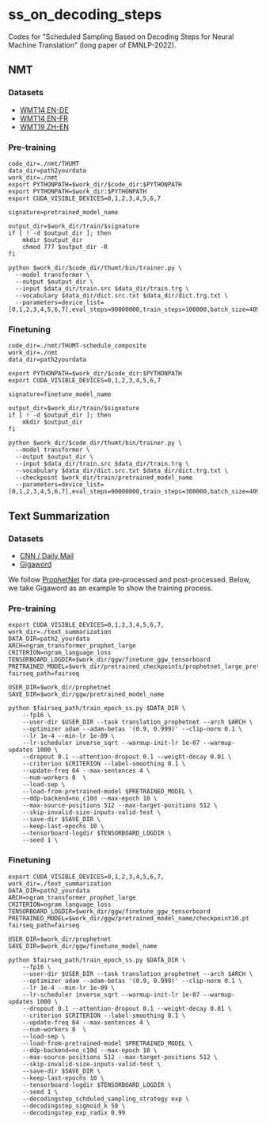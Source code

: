 # ss_on_decoding_steps
Codes for "Scheduled Sampling Based on Decoding Steps for Neural Machine Translation" (long paper of EMNLP-2022).

## NMT

### Datasets
+ [WMT14 EN-DE](https://github.com/pytorch/fairseq/blob/master/examples/translation/prepare-wmt14en2de.sh)
+ [WMT14 EN-FR](https://github.com/pytorch/fairseq/blob/master/examples/translation/prepare-wmt14en2fr.sh)
+ [WMT19 ZH-EN](http://www.statmt.org/wmt19/translation-task.html)


### Pre-training

```
code_dir=./nmt/THUMT
data_dir=path2yourdata
work_dir=./nmt
export PYTHONPATH=$work_dir/$code_dir:$PYTHONPATH
export PYTHONPATH=$work_dir:$PYTHONPATH
export CUDA_VISIBLE_DEVICES=0,1,2,3,4,5,6,7

signature=pretrained_model_name

output_dir=$work_dir/train/$signature
if [ ! -d $output_dir ]; then
    mkdir $output_dir
    chmod 777 $output_dir -R
fi

python $work_dir/$code_dir/thumt/bin/trainer.py \
  --model transformer \
  --output $output_dir \
  --input $data_dir/train.src $data_dir/train.trg \
  --vocabulary $data_dir/dict.src.txt $data_dir/dict.trg.txt \
  --parameters=device_list=[0,1,2,3,4,5,6,7],eval_steps=90000000,train_steps=100000,batch_size=4096,max_length=128,residual_dropout=0.1,attention_dropout=0.1,relu_dropout=0.1,num_encoder_layers=6,num_decoder_layers=6,layer_preprocess=none,layer_postprocess=layer_norm,update_cycle=1,hidden_size=512,filter_size=2048,num_heads=8,label_smoothing=0.1,warmup_steps=4000,learning_rate=1.0,save_checkpoint_steps=5000,keep_checkpoint_max=200,position_info_type=absolute,shared_embedding_and_softmax_weights=True,shared_source_target_embedding=True
```



### Finetuning
```
code_dir=./nmt/THUMT-schedule_composite
work_dir=./nmt
data_dir=path2yourdata

export PYTHONPATH=$work_dir/$code_dir:$PYTHONPATH
export CUDA_VISIBLE_DEVICES=0,1,2,3,4,5,6,7

signature=finetune_model_name

output_dir=$work_dir/train/$signature
if [ ! -d $output_dir ]; then
    mkdir $output_dir
fi

python $work_dir/$code_dir/thumt/bin/trainer.py \
  --model transformer \
  --output $output_dir \
  --input $data_dir/train.src $data_dir/train.trg \
  --vocabulary $data_dir/dict.src.txt $data_dir/dict.trg.txt \
  --checkpoint $work_dir/train/pretrained_model_name
  --parameters=device_list=[0,1,2,3,4,5,6,7],eval_steps=90000000,train_steps=300000,batch_size=4096,max_length=128,residual_dropout=0.1,attention_dropout=0.1,relu_dropout=0.1,num_encoder_layers=6,num_decoder_layers=6,layer_preprocess=none,layer_postprocess=layer_norm,update_cycle=1,hidden_size=512,filter_size=2048,num_heads=8,label_smoothing=0.1,warmup_steps=4000,learning_rate=1.0,save_checkpoint_steps=5000,keep_checkpoint_max=200,position_info_type=absolute,shared_embedding_and_softmax_weights=True,shared_source_target_embedding=True,mle_rate=0,zero_step=False,trainstep_scheduled_sampling_strategy=sigmoid,timestep_scheduled_sampling_strategy=exp,timestep_exp_epsilon=0.99,trainstep_sigmoid_k=20000
```



## Text Summarization

### Datasets
+ [CNN / Daily Mail](https://drive.google.com/file/d/1jiDbDbAsqy_5BM79SmX6aSu5DQVCAZq1/view)
+ [Gigaword](https://drive.google.com/file/d/1USoQ8lJgN8kAWnUnRrupMGrPMLlDVqlV/view?usp=drive_open)

We follow [ProphetNet](https://github.com/microsoft/ProphetNet) for data pre-processed and post-processed.
Below, we take Gigaword as an example to show the training process.


### Pre-training
```
export CUDA_VISIBLE_DEVICES=0,1,2,3,4,5,6,7,
work_dir=./text_summarization
DATA_DIR=path2_yourdata
ARCH=ngram_transformer_prophet_large
CRITERION=ngram_language_loss
TENSORBOARD_LOGDIR=$work_dir/ggw/finetune_ggw_tensorboard
PRETRAINED_MODEL=$work_dir/pretrained_checkpoints/prophetnet_large_pretrained_160G_14epoch_model.pt
fairseq_path=fairseq

USER_DIR=$work_dir/prophetnet
SAVE_DIR=$work_dir/ggw/pretrained_model_name

python $fairseq_path/train_epoch_ss.py $DATA_DIR \
    --fp16 \
    --user-dir $USER_DIR --task translation_prophetnet --arch $ARCH \
    --optimizer adam --adam-betas '(0.9, 0.999)' --clip-norm 0.1 \
    --lr 1e-4 --min-lr 1e-09 \
    --lr-scheduler inverse_sqrt --warmup-init-lr 1e-07 --warmup-updates 1000 \
    --dropout 0.1 --attention-dropout 0.1 --weight-decay 0.01 \
    --criterion $CRITERION --label-smoothing 0.1 \
    --update-freq 64 --max-sentences 4 \
    --num-workers 8  \
    --load-sep \
    --load-from-pretrained-model $PRETRAINED_MODEL \
    --ddp-backend=no_c10d --max-epoch 10 \
    --max-source-positions 512 --max-target-positions 512 \
    --skip-invalid-size-inputs-valid-test \
    --save-dir $SAVE_DIR \
    --keep-last-epochs 10 \
    --tensorboard-logdir $TENSORBOARD_LOGDIR \
    --seed 1 \
```


### Finetuning

```
export CUDA_VISIBLE_DEVICES=0,1,2,3,4,5,6,7,
work_dir=./text_summarization
DATA_DIR=path2_yourdata
ARCH=ngram_transformer_prophet_large
CRITERION=ngram_language_loss
TENSORBOARD_LOGDIR=$work_dir/ggw/finetune_ggw_tensorboard
PRETRAINED_MODEL=$work_dir/ggw/pretrained_model_name/checkpoint10.pt
fairseq_path=fairseq

USER_DIR=$work_dir/prophetnet
SAVE_DIR=$work_dir/ggw/finetune_model_name

python $fairseq_path/train_epoch_ss.py $DATA_DIR \
    --fp16 \
    --user-dir $USER_DIR --task translation_prophetnet --arch $ARCH \
    --optimizer adam --adam-betas '(0.9, 0.999)' --clip-norm 0.1 \
    --lr 1e-4 --min-lr 1e-09 \
    --lr-scheduler inverse_sqrt --warmup-init-lr 1e-07 --warmup-updates 1000 \
    --dropout 0.1 --attention-dropout 0.1 --weight-decay 0.01 \
    --criterion $CRITERION --label-smoothing 0.1 \
    --update-freq 64 --max-sentences 4 \
    --num-workers 8  \
    --load-sep \
    --load-from-pretrained-model $PRETRAINED_MODEL \
    --ddp-backend=no_c10d --max-epoch 10 \
    --max-source-positions 512 --max-target-positions 512 \
    --skip-invalid-size-inputs-valid-test \
    --save-dir $SAVE_DIR \
    --keep-last-epochs 10 \
    --tensorboard-logdir $TENSORBOARD_LOGDIR \
    --seed 1 \
    --decodingstep_schduled_sampling_strategy exp \
    --decodingstep_sigmoid_k 50 \
    --decodingstep_exp_radix 0.99
```

